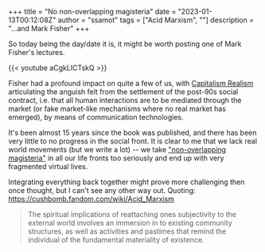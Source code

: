 +++
title = "No non-overlapping magisteria"
date = "2023-01-13T00:12:08Z"
author = "ssamot"
tags = ["Acid Marxism", ""]
description = "...and Mark Fisher"
+++

So today being the day/date it is, it might be worth posting one of Mark Fisher's lectures. 

{{< youtube aCgkLICTskQ >}}

Fisher had a profound impact on quite a few of us, with [Capitalism Realism](https://www.goodreads.com/book/show/6763725-capitalist-realism) articulating the anguish felt from the settlement of the post-90s social contract, i.e. that all human interactions are to be mediated through the market (or fake market-like mechanisms where no real market has emerged), by means of communication technologies. 

It's been almost 15 years since the book was published, and there has been very little to no progress in the social front. It is clear to me that we lack real world movements (but we write a lot) -- we take ["non-overlapping magisteria"](https://web.archive.org/web/20190403152432/http://www.stephenjaygould.org/library/gould_noma.html) in all our life fronts too seriously and end up with very fragmented virtual lives. 

Integrating everything back together might prove more challenging then once thought, but I can't see any other way out.  Quoting: https://cushbomb.fandom.com/wiki/Acid_Marxism

> The spiritual implications of reattaching ones subjectivity to the external world involves an immersion in to existing community structures, as well as activities and pastimes that remind the individual of the fundamental materiality of existence.

